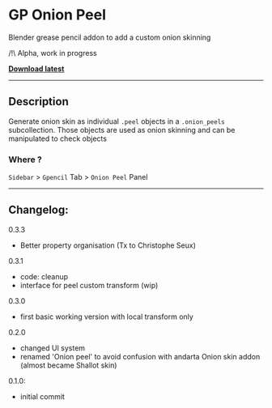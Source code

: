 # GP Onion Peel

Blender grease pencil addon to add a custom onion skinning

/!\ Alpha, work in progress

**[Download latest](https://github.com/Pullusb/GP_onion_peel/archive/main.zip)**

<!-- ### [Demo Youtube]() -->

---  

## Description

Generate onion skin as individual `.peel` objects in a `.onion_peels` subcollection.
Those objects are used as onion skinning and can be manipulated to check objects
### Where ?

`Sidebar` > `Gpencil` Tab > `Onion Peel` Panel

---

<!--
## TODO:

- entering edit mode should hide collection (else all objects are visible at once)
- place peels slightly behind from camera (and from viewport ?)
- refresh choices:
    - Add choice to refresh all object or only current
    - Choose if other objects Onion are to be masked
- Apply matrix from evaluated object keys
- Custom placement peel feature (outapeg)

Bonus:
- Filter by key type (EZ... I think)
- Create direct frame offset mode and show option in view

-->

## Changelog:

0.3.3

- Better property organisation (Tx to Christophe Seux)

0.3.1

- code: cleanup
- interface for peel custom transform (wip)

0.3.0

- first basic working version with local transform only

0.2.0

- changed UI system
- renamed 'Onion peel' to avoid confusion with andarta Onion skin addon (almost became Shallot skin)

0.1.0:

- initial commit